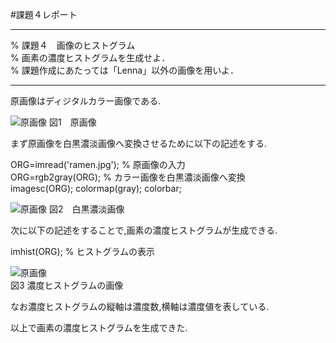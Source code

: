 #課題４レポート
___
% 課題４　画像のヒストグラム  
% 画素の濃度ヒストグラムを生成せよ．  
% 課題作成にあたっては「Lenna」以外の画像を用いよ．
___

原画像はディジタルカラー画像である.

![原画像](https://github.com/fujikawabata/MATLAB/raw/master/image/ramen.jpg?raw=true)
図1　原画像

まず原画像を白黒濃淡画像へ変換させるために以下の記述をする.

ORG=imread('ramen.jpg'); % 原画像の入力  
ORG=rgb2gray(ORG); % カラー画像を白黒濃淡画像へ変換  
imagesc(ORG); colormap(gray); colorbar;

![原画像](https://github.com/fujikawabata/MATLAB/raw/master/image/kadai4/kadai4-1.jpg?raw=true)
図2　白黒濃淡画像

次に以下の記述をすることで,画素の濃度ヒストグラムが生成できる.

imhist(ORG); % ヒストグラムの表示

![原画像](https://github.com/fujikawabata/MATLAB/raw/master/image/kadai4/kadai4-2.jpg?raw=true)  
図3 濃度ヒストグラムの画像  

なお濃度ヒストグラムの縦軸は濃度数,横軸は濃度値を表している.

以上で画素の濃度ヒストグラムを生成できた.
